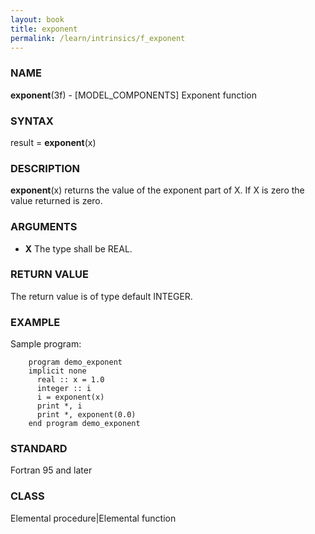 ```yaml
---
layout: book
title: exponent
permalink: /learn/intrinsics/f_exponent
---
```

### NAME

**exponent**(3f) - \[MODEL\_COMPONENTS\] Exponent
function

### SYNTAX

result = **exponent**(x)

### DESCRIPTION

**exponent**(x) returns the value of the exponent part of X. If X is
zero the value returned is zero.

### ARGUMENTS

  - **X**
    The type shall be REAL.

### RETURN VALUE

The return value is of type default INTEGER.

### EXAMPLE

Sample program:

```
    program demo_exponent
    implicit none
      real :: x = 1.0
      integer :: i
      i = exponent(x)
      print *, i
      print *, exponent(0.0)
    end program demo_exponent
```

### STANDARD

Fortran 95 and later

### CLASS

Elemental procedure|Elemental function
